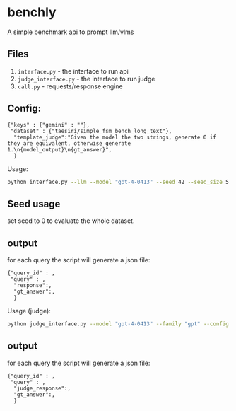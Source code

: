 # benchly

A simple benchmark api to prompt llm/vlms

## Files


1. `interface.py` - the interface to run api
2. `judge_interface.py` - the interface to run judge
3. `call.py` - requests/response engine

## Config:
```
{"keys" : {"gemini" : ""},
 "dataset" : {"taesiri/simple_fsm_bench_long_text"},
  "template_judge":"Given the model the two strings, generate 0 if they are equivalent, otherwise generate 1.\n{model_output}\n{gt_answer}",
  }
```

Usage:
```sh
python interface.py --llm --model "gpt-4-0413" --seed 42 --seed_size 5 --family "gpt" --config config.json --output_dir ckpts/
```
## Seed usage
set seed to 0 to evaluate the whole dataset.

## output

for each query the script will generate a json file: 

```
{"query_id" : ,
 "query" : ,
  "response":,
  "gt_answer":,
  }
```

Usage (judge):
```sh
python judge_interface.py --model "gpt-4-0413" --family "gpt" --config config.json --output_dir results/ --input_file ckpts/gemini-pro_response.json
```

## output

for each query the script will generate a json file: 

```
{"query_id" : ,
 "query" : ,
  "judge_response":,
  "gt_answer":,
  }
```